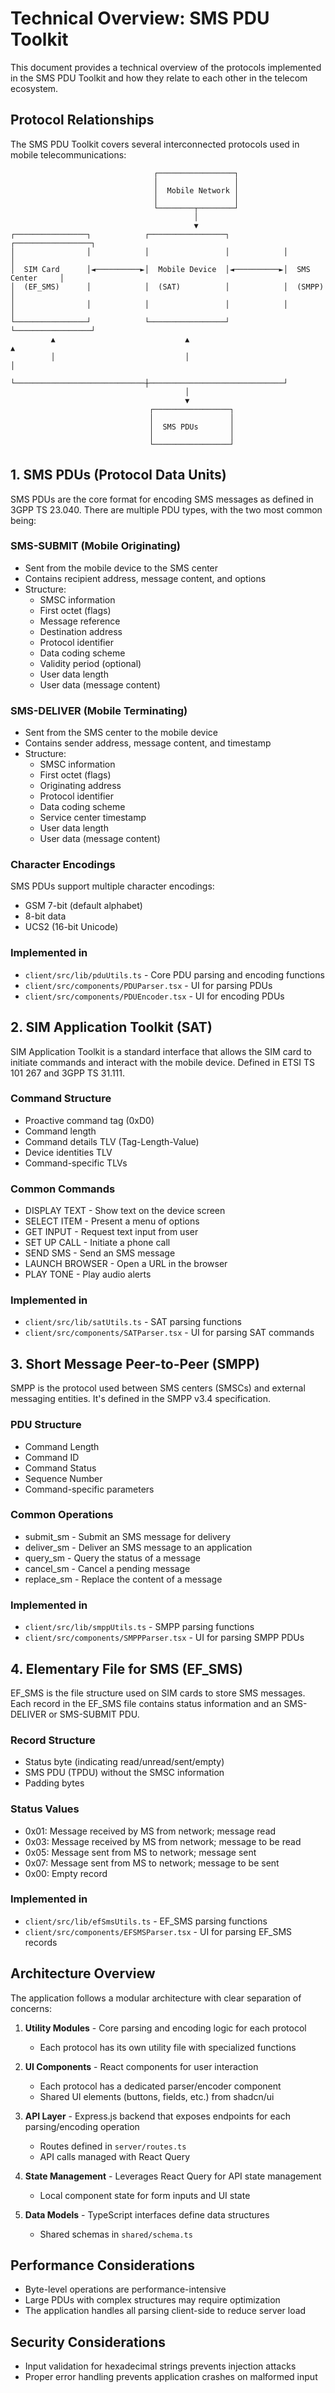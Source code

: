 # Technical Overview: SMS PDU Toolkit

This document provides a technical overview of the protocols implemented in the SMS PDU Toolkit and how they relate to each other in the telecom ecosystem.

## Protocol Relationships

The SMS PDU Toolkit covers several interconnected protocols used in mobile telecommunications:

```
                                ┌─────────────────┐
                                │                 │
                                │  Mobile Network │
                                │                 │
                                └────────┬────────┘
                                         │
                                         ▼
┌────────────────┐            ┌─────────────────┐            ┌─────────────────┐
│                │            │                 │            │                 │
│  SIM Card      │◄──────────►│  Mobile Device  │◄──────────►│  SMS Center     │
│  (EF_SMS)      │            │  (SAT)          │            │  (SMPP)         │
│                │            │                 │            │                 │
└────────────────┘            └─────────────────┘            └─────────────────┘
         ▲                             ▲                              ▲
         │                             │                              │
         └─────────────────────────────┼──────────────────────────────┘
                                       │
                                       ▼
                               ┌─────────────────┐
                               │                 │
                               │  SMS PDUs       │
                               │                 │
                               └─────────────────┘
```

## 1. SMS PDUs (Protocol Data Units)

SMS PDUs are the core format for encoding SMS messages as defined in 3GPP TS 23.040. There are multiple PDU types, with the two most common being:

### SMS-SUBMIT (Mobile Originating)
- Sent from the mobile device to the SMS center
- Contains recipient address, message content, and options
- Structure:
  - SMSC information
  - First octet (flags)
  - Message reference
  - Destination address
  - Protocol identifier
  - Data coding scheme
  - Validity period (optional)
  - User data length
  - User data (message content)

### SMS-DELIVER (Mobile Terminating)
- Sent from the SMS center to the mobile device
- Contains sender address, message content, and timestamp
- Structure:
  - SMSC information
  - First octet (flags)
  - Originating address
  - Protocol identifier
  - Data coding scheme
  - Service center timestamp
  - User data length
  - User data (message content)

### Character Encodings
SMS PDUs support multiple character encodings:
- GSM 7-bit (default alphabet)
- 8-bit data
- UCS2 (16-bit Unicode)

### Implemented in
- `client/src/lib/pduUtils.ts` - Core PDU parsing and encoding functions
- `client/src/components/PDUParser.tsx` - UI for parsing PDUs
- `client/src/components/PDUEncoder.tsx` - UI for encoding PDUs

## 2. SIM Application Toolkit (SAT)

SIM Application Toolkit is a standard interface that allows the SIM card to initiate commands and interact with the mobile device. Defined in ETSI TS 101 267 and 3GPP TS 31.111.

### Command Structure
- Proactive command tag (0xD0)
- Command length
- Command details TLV (Tag-Length-Value)
- Device identities TLV
- Command-specific TLVs

### Common Commands
- DISPLAY TEXT - Show text on the device screen
- SELECT ITEM - Present a menu of options
- GET INPUT - Request text input from user
- SET UP CALL - Initiate a phone call
- SEND SMS - Send an SMS message
- LAUNCH BROWSER - Open a URL in the browser
- PLAY TONE - Play audio alerts

### Implemented in
- `client/src/lib/satUtils.ts` - SAT parsing functions
- `client/src/components/SATParser.tsx` - UI for parsing SAT commands

## 3. Short Message Peer-to-Peer (SMPP)

SMPP is the protocol used between SMS centers (SMSCs) and external messaging entities. It's defined in the SMPP v3.4 specification.

### PDU Structure
- Command Length
- Command ID
- Command Status
- Sequence Number
- Command-specific parameters

### Common Operations
- submit_sm - Submit an SMS message for delivery
- deliver_sm - Deliver an SMS message to an application
- query_sm - Query the status of a message
- cancel_sm - Cancel a pending message
- replace_sm - Replace the content of a message

### Implemented in
- `client/src/lib/smppUtils.ts` - SMPP parsing functions
- `client/src/components/SMPPParser.tsx` - UI for parsing SMPP PDUs

## 4. Elementary File for SMS (EF_SMS)

EF_SMS is the file structure used on SIM cards to store SMS messages. Each record in the EF_SMS file contains status information and an SMS-DELIVER or SMS-SUBMIT PDU.

### Record Structure
- Status byte (indicating read/unread/sent/empty)
- SMS PDU (TPDU) without the SMSC information
- Padding bytes

### Status Values
- 0x01: Message received by MS from network; message read
- 0x03: Message received by MS from network; message to be read
- 0x05: Message sent from MS to network; message sent
- 0x07: Message sent from MS to network; message to be sent
- 0x00: Empty record

### Implemented in
- `client/src/lib/efSmsUtils.ts` - EF_SMS parsing functions
- `client/src/components/EFSMSParser.tsx` - UI for parsing EF_SMS records

## Architecture Overview

The application follows a modular architecture with clear separation of concerns:

1. **Utility Modules** - Core parsing and encoding logic for each protocol
   - Each protocol has its own utility file with specialized functions

2. **UI Components** - React components for user interaction
   - Each protocol has a dedicated parser/encoder component
   - Shared UI elements (buttons, fields, etc.) from shadcn/ui

3. **API Layer** - Express.js backend that exposes endpoints for each parsing/encoding operation
   - Routes defined in `server/routes.ts`
   - API calls managed with React Query

4. **State Management** - Leverages React Query for API state management
   - Local component state for form inputs and UI state

5. **Data Models** - TypeScript interfaces define data structures
   - Shared schemas in `shared/schema.ts`

## Performance Considerations

- Byte-level operations are performance-intensive
- Large PDUs with complex structures may require optimization
- The application handles all parsing client-side to reduce server load

## Security Considerations

- Input validation for hexadecimal strings prevents injection attacks
- Proper error handling prevents application crashes on malformed input